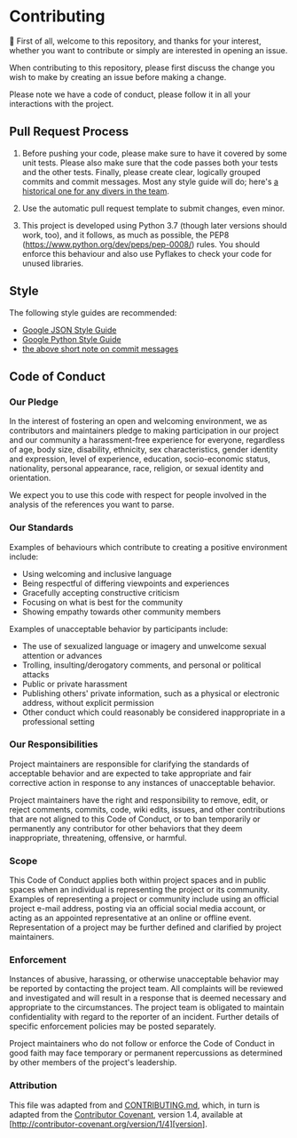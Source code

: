 # Contributing

:tada: First of all, welcome to this repository, and thanks for your
interest, whether you want to contribute or simply are interested in
opening an issue.

When contributing to this repository, please first discuss the change
you wish to make by creating an issue before making a change.

Please note we have a code of conduct, please follow it in all your
interactions with the project.

## Pull Request Process

1. Before pushing your code, please make sure to have it covered by some
   unit tests. Please also make sure that the code passes both your
   tests and the other tests. Finally, please create clear, logically
   grouped commits and commit messages. Most any style guide will do;
   here's [a historical one for any divers in the
   team](https://github.com/torvalds/subsurface-for-dirk/blob/a48494d2fbed58c751e9b7e8fbff88582f9b2d02/README#L88).

2. Use the automatic pull request template to submit changes, even
   minor.

3. This project is developed using Python 3.7 (though later
   versions should work, too), and it follows, as much as possible, the PEP8
   (https://www.python.org/dev/peps/pep-0008/) rules. You should enforce
   this behaviour and also use Pyflakes to check your code for unused
   libraries.

## Style

The following style guides are recommended:

- [Google JSON Style Guide](https://google.github.io/styleguide/jsoncstyleguide.xml)
- [Google Python Style Guide](https://google.github.io/styleguide/pyguide.html)
- [the above short note on commit
  messages](https://github.com/torvalds/subsurface-for-dirk/blob/a48494d2fbed58c751e9b7e8fbff88582f9b2d02/README#L88)


## Code of Conduct

### Our Pledge

In the interest of fostering an open and welcoming environment, we as
contributors and maintainers pledge to making participation in our project and
our community a harassment-free experience for everyone, regardless of age, body
size, disability, ethnicity, sex characteristics, gender identity and expression,
level of experience, education, socio-economic status, nationality, personal
appearance, race, religion, or sexual identity and orientation.

We expect you to use this code with respect for people involved in the analysis
of the references you want to parse.

### Our Standards

Examples of behaviours which contribute to creating a positive environment include:

* Using welcoming and inclusive language
* Being respectful of differing viewpoints and experiences
* Gracefully accepting constructive criticism
* Focusing on what is best for the community
* Showing empathy towards other community members

Examples of unacceptable behavior by participants include:

* The use of sexualized language or imagery and unwelcome sexual attention or
advances
* Trolling, insulting/derogatory comments, and personal or political attacks
* Public or private harassment
* Publishing others' private information, such as a physical or electronic
  address, without explicit permission
* Other conduct which could reasonably be considered inappropriate in a
  professional setting

### Our Responsibilities

Project maintainers are responsible for clarifying the standards of acceptable
behavior and are expected to take appropriate and fair corrective action in
response to any instances of unacceptable behavior.

Project maintainers have the right and responsibility to remove, edit, or
reject comments, commits, code, wiki edits, issues, and other contributions
that are not aligned to this Code of Conduct, or to ban temporarily or
permanently any contributor for other behaviors that they deem inappropriate,
threatening, offensive, or harmful.

### Scope

This Code of Conduct applies both within project spaces and in public spaces
when an individual is representing the project or its community. Examples of
representing a project or community include using an official project e-mail
address, posting via an official social media account, or acting as an appointed
representative at an online or offline event. Representation of a project may be
further defined and clarified by project maintainers.

### Enforcement

Instances of abusive, harassing, or otherwise unacceptable behavior may be
reported by contacting the project team.
All complaints will be reviewed and investigated and will result in a response that
is deemed necessary and appropriate to the circumstances. The project team is
obligated to maintain confidentiality with regard to the reporter of an incident.
Further details of specific enforcement policies may be posted separately.

Project maintainers who do not follow or enforce the Code of Conduct in good
faith may face temporary or permanent repercussions as determined by other
members of the project's leadership.

### Attribution

This file was adapted from  and
[CONTRIBUTING.md](https://github.com/wellcometrust/reach/blob/master/CONTRIBUTING.md), 
which, in turn is adapted from the
 [Contributor Covenant][homepage], version 1.4,
available at [http://contributor-covenant.org/version/1/4][version].

[homepage]: http://contributor-covenant.org
[version]: http://contributor-covenant.org/version/1/4/
